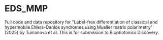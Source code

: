 # EDS_MMP
Full code and data repository for "Label-free differentiation of classical and hypermobile Ehlers-Danlos syndromes using Mueller matrix polarimetry" (2025) by Tumanova et al. This is for submission to Biophotonics Discovery. 
